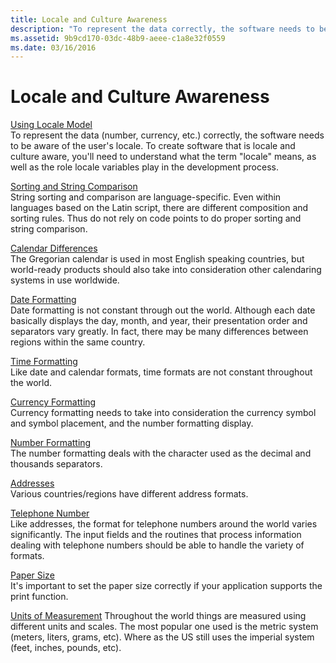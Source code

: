 ```yaml
---
title: Locale and Culture Awareness
description: "To represent the data correctly, the software needs to be aware of the user's locale."
ms.assetid: 9b9cd170-03dc-48b9-aeee-c1a8e32f0559
ms.date: 03/16/2016
---
```


# Locale and Culture Awareness

[Using Locale Model](/globalization/locale/locale-model)  
To represent the data (number, currency, etc.) correctly, the software needs to be aware of the user's locale. To create software that is locale and culture aware, you'll need to understand what the term "locale" means, as well as the role locale variables play in the development process.

[Sorting and String Comparison](/globalization/locale/sorting-and-string-comparison)  
String sorting and comparison are language-specific. Even within languages based on the Latin script, there are different composition and sorting rules. Thus do not rely on code points to do proper sorting and string comparison.

[Calendar Differences](/globalization/locale/calendar-differences)  
The Gregorian calendar is used in most English speaking countries, but world-ready products should also take into consideration other calendaring systems in use worldwide.

[Date Formatting](/globalization/locale/date-formatting)  
Date formatting is not constant through out the world. Although each date basically displays the day, month, and year, their presentation order and separators vary greatly. In fact, there may be many differences between regions within the same country.

[Time Formatting](/globalization/locale/time-formatting)  
Like date and calendar formats, time formats are not constant throughout the world.

[Currency Formatting](/globalization/locale/currency-formatting)  
Currency formatting needs to take into consideration the currency symbol and symbol placement, and the number formatting display.

[Number Formatting](/globalization/locale/number-formatting)  
The number formatting deals with the character used as the decimal and thousands separators.

[Addresses](/globalization/locale/addresses)  
Various countries/regions have different address formats.

[Telephone Number](/globalization/locale/telephone-number)  
Like addresses, the format for telephone numbers around the world varies significantly. The input fields and the routines that process information dealing with telephone numbers should be able to handle the variety of formats.

[Paper Size](/globalization/locale/paper-size)  
It's important to set the paper size correctly if your application supports the print function.

[Units of Measurement](/globalization/locale/units-of-measurement)
Throughout the world things are measured using different units and scales. The most popular one used is the metric system (meters, liters, grams, etc). Where as the US still uses the imperial system (feet, inches, pounds, etc).
